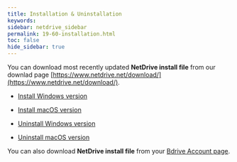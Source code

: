 ```yaml
---
title: Installation & Uninstallation
keywords:
sidebar: netdrive_sidebar
permalink: 19-60-installation.html
toc: false
hide_sidebar: true
---
```


You can download most recently updated **NetDrive install file** from our downlad page [https://www.netdrive.net/download/](https://www.netdrive.net/download/).

* [Install Windows version](60-90-installation-windows)

* [Install macOS version](60-91-installation-macos)

* [Uninstall Windows version](60-92-uninstallation-windows)

* [Uninstall macOS version](60-93-uninstallation-macos)

You can also download **NetDrive install file** from your [Bdrive Account page](https://accounts.bdrive.com/plans_products/NetDrive3/).

